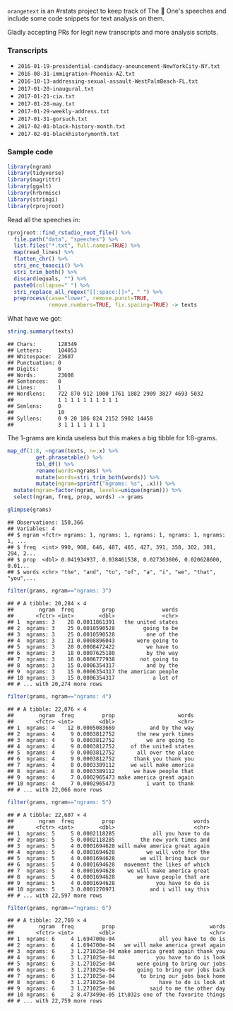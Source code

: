 
`orangetext` is an \#rstats project to keep track of The 🍊 One's speeches and include some code snippets for text analysis on them.

Gladly accepting PRs for legit new transcripts and more analysis scripts.

### Transcripts

-   `2016-01-19-presidential-candidacy-anouncement-NewYorkCity-NY.txt`
-   `2016-08-31-immigration-Phoenix-AZ.txt`
-   `2016-10-13-addressing-sexual-assault-WestPalmBeach-FL.txt`
-   `2017-01-20-inaugural.txt`
-   `2017-01-21-cia.txt`
-   `2017-01-28-may.txt`
-   `2017-01-29-weekly-address.txt`
-   `2017-01-31-gorsuch.txt`
-   `2017-02-01-black-history-month.txt`
-   `2017-02-01-blackhistorymonth.txt`

### Sample code

``` r
library(ngram)
library(tidyverse)
library(magrittr)
library(ggalt)
library(hrbrmisc)
library(stringi)
library(rprojroot)
```

Read all the speeches in:

``` r
rprojroot::find_rstudio_root_file() %>%
  file.path("data", "speeches") %>%
  list.files("*.txt", full.names=TRUE) %>%
  map(read_lines) %>%
  flatten_chr() %>%
  stri_enc_toascii() %>%  
  stri_trim_both() %>%
  discard(equals, "") %>%
  paste0(collapse=" ") %>%
  stri_replace_all_regex("[[:space:]]+", " ") %>%
  preprocess(case="lower", remove.punct=TRUE,
             remove.numbers=TRUE, fix.spacing=TRUE) -> texts
```

What have we got:

``` r
string.summary(texts)
```

    ## Chars:       128349
    ## Letters:     104053
    ## Whitespace:  23607
    ## Punctuation: 0
    ## Digits:      0
    ## Words:       23608
    ## Sentences:   0
    ## Lines:       1 
    ## Wordlens:    722 870 912 1000 1761 1882 2909 3827 4693 5032 
    ##              1 1 1 1 1 1 1 1 1 1 
    ## Senlens:     0 
    ##              10 
    ## Syllens:     0 9 20 186 824 2152 5902 14458 
    ##              3 1 1 1 1 1 1 1

The 1-grams are kinda useless but this makes a big tibble for 1:8-grams.

``` r
map_df(1:8, ~ngram(texts, n=.x) %>%
         get.phrasetable() %>%
         tbl_df() %>%
         rename(words=ngrams) %>%
         mutate(words=stri_trim_both(words)) %>%
         mutate(ngram=sprintf("ngrams: %s", .x))) %>%
  mutate(ngram=factor(ngram, levels=unique(ngram))) %>% 
  select(ngram, freq, prop, words) -> grams
```

``` r
glimpse(grams)
```

    ## Observations: 150,366
    ## Variables: 4
    ## $ ngram <fctr> ngrams: 1, ngrams: 1, ngrams: 1, ngrams: 1, ngrams: 1, ...
    ## $ freq  <int> 990, 908, 646, 487, 465, 427, 391, 358, 302, 301, 294, 2...
    ## $ prop  <dbl> 0.041934937, 0.038461538, 0.027363606, 0.020628600, 0.01...
    ## $ words <chr> "the", "and", "to", "of", "a", "i", "we", "that", "you",...

``` r
filter(grams, ngram=="ngrams: 3")
```

    ## # A tibble: 20,284 × 4
    ##        ngram  freq         prop               words
    ##       <fctr> <int>        <dbl>               <chr>
    ## 1  ngrams: 3    28 0.0011861391   the united states
    ## 2  ngrams: 3    25 0.0010590528         going to be
    ## 3  ngrams: 3    25 0.0010590528          one of the
    ## 4  ngrams: 3    21 0.0008896043       were going to
    ## 5  ngrams: 3    20 0.0008472422          we have to
    ## 6  ngrams: 3    18 0.0007625180          by the way
    ## 7  ngrams: 3    16 0.0006777938        not going to
    ## 8  ngrams: 3    15 0.0006354317          and by the
    ## 9  ngrams: 3    15 0.0006354317 the american people
    ## 10 ngrams: 3    15 0.0006354317            a lot of
    ## # ... with 20,274 more rows

``` r
filter(grams, ngram=="ngrams: 4")
```

    ## # A tibble: 22,076 × 4
    ##        ngram  freq         prop                    words
    ##       <fctr> <int>        <dbl>                    <chr>
    ## 1  ngrams: 4    12 0.0005083669           and by the way
    ## 2  ngrams: 4     9 0.0003812752       the new york times
    ## 3  ngrams: 4     9 0.0003812752          we are going to
    ## 4  ngrams: 4     9 0.0003812752     of the united states
    ## 5  ngrams: 4     9 0.0003812752       all over the place
    ## 6  ngrams: 4     9 0.0003812752      thank you thank you
    ## 7  ngrams: 4     8 0.0003389112     we will make america
    ## 8  ngrams: 4     8 0.0003389112      we have people that
    ## 9  ngrams: 4     7 0.0002965473 make america great again
    ## 10 ngrams: 4     7 0.0002965473          i want to thank
    ## # ... with 22,066 more rows

``` r
filter(grams, ngram=="ngrams: 5")
```

    ## # A tibble: 22,607 × 4
    ##        ngram  freq         prop                         words
    ##       <fctr> <int>        <dbl>                         <chr>
    ## 1  ngrams: 5     5 0.0002118285            all you have to do
    ## 2  ngrams: 5     5 0.0002118285        the new york times and
    ## 3  ngrams: 5     4 0.0001694628 will make america great again
    ## 4  ngrams: 5     4 0.0001694628          we will vote for the
    ## 5  ngrams: 5     4 0.0001694628        we will bring back our
    ## 6  ngrams: 5     4 0.0001694628   movement the likes of which
    ## 7  ngrams: 5     4 0.0001694628    we will make america great
    ## 8  ngrams: 5     4 0.0001694628       we have people that are
    ## 9  ngrams: 5     4 0.0001694628             you have to do is
    ## 10 ngrams: 5     3 0.0001270971           and i will say this
    ## # ... with 22,597 more rows

``` r
filter(grams, ngram=="ngrams: 6")
```

    ## # A tibble: 22,769 × 4
    ##        ngram  freq         prop                              words
    ##       <fctr> <int>        <dbl>                              <chr>
    ## 1  ngrams: 6     4 1.694700e-04              all you have to do is
    ## 2  ngrams: 6     4 1.694700e-04   we will make america great again
    ## 3  ngrams: 6     3 1.271025e-04 make america great again thank you
    ## 4  ngrams: 6     3 1.271025e-04             you have to do is look
    ## 5  ngrams: 6     3 1.271025e-04       were going to bring our jobs
    ## 6  ngrams: 6     3 1.271025e-04       going to bring our jobs back
    ## 7  ngrams: 6     3 1.271025e-04        to bring our jobs back home
    ## 8  ngrams: 6     3 1.271025e-04              have to do is look at
    ## 9  ngrams: 6     3 1.271025e-04           said to me the other day
    ## 10 ngrams: 6     2 8.473499e-05 it\032s one of the favorite things
    ## # ... with 22,759 more rows
